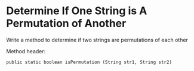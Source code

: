 # Determine If One String is A Permutation of Another
Write a method to determine if two strings are permutations of each other

Method header:
```
public static boolean isPermutation (String str1, String str2) 
```
